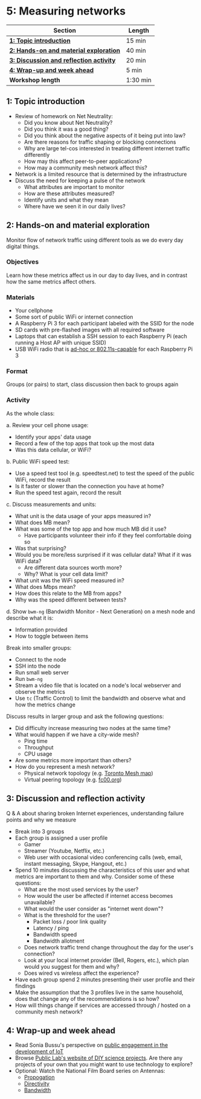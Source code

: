 # 5: Measuring networks

| **Section**                                                                        | **Length** |
|------------------------------------------------------------------------------------|------------|
| [**1: Topic introduction**](#1-topic-introduction)                                 | 15 min     |
| [**2: Hands-on and material exploration**](#2-hands-on-and-material-exploration)   | 40 min     |
| [**3: Discussion and reflection activity**](#3-discussion-and-reflection-activity) | 20 min     |
| [**4: Wrap-up and week ahead**](#4-wrap-up-and-week-ahead)                         | 5 min      |
| **Workshop length**                                                                | 1:30 min   |

## 1: Topic introduction

- Review of homework on Net Neutrality:
  - Did you know about Net Neutrality?
  - Did you think it was a good thing?
  - Did you think about the negative aspects of it being put into law?
  - Are there reasons for traffic shaping or blocking connections
  - Why are large tel-cos interested in treating different internet traffic differently
  - How may this affect peer-to-peer applications?
  - How may a community mesh network affect this?
- Network is a limited resource that is determined by the infrastructure
- Discuss the need for keeping a pulse of the network
  - What attributes are important to monitor
  - How are these attributes measured?
  - Identify units and what they mean
  - Where have we seen it in our daily lives?

## 2: Hands-on and material exploration

Monitor flow of network traffic using different tools as we do every day digital things.

### Objectives

Learn how these metrics affect us in our day to day lives, and in contrast how the same metrics affect others.

### Materials

- Your cellphone
- Some sort of public WiFi or internet connection
- A Raspberry Pi 3 for each participant labeled with the SSID for the node
- SD cards with pre-flashed images with all required software
- Laptops that can establish a SSH session to each Raspberry Pi (each running a Host AP with unique SSID)
- USB WiFi radio that is [ad-hoc or 802.11s-capable](https://github.com/phillymesh/802.11s-adapters) for each Raspberry Pi 3

### Format

Groups (or pairs) to start, class discussion then back to groups again

### Activity

As the whole class:

a. Review your cell phone usage:
  - Identify your apps' data usage
  - Record a few of the top apps that took up the most data
  - Was this data cellular, or WiFi?

b. Public WiFi speed test:
  - Use a speed test tool (e.g. speedtest.net) to test the speed of the public WiFi, record the result
  - Is it faster or slower than the connection you have at home? 
  - Run the speed test again, record the result
  
c. Discuss measurements and units:
  - What unit is the data usage of your apps measured in?
  - What does MB mean?
  - What was some of the top app and how much MB did it use? 
    - Have participants volunteer their info if they feel comfortable doing so
  - Was that surprising?
  - Would you be more/less surprised if it was cellular data? What if it was WiFi data? 
    - Are different data sources worth more?
    - Why? What is your cell data limit?
  - What unit was the WiFi speed measured in?
  - What does Mbps mean?
  - How does this relate to the MB from apps?
  - Why was the speed different between tests?
  
d. Show `bwm-ng` (Bandwidth Monitor - Next Generation) on a mesh node and describe what it is:
  - Information provided
  - How to toggle between items
  
Break into smaller groups:

- Connect to the node
- SSH into the node
- Run small web server
- Run `bwm-ng`
- Stream a video file that is located on a node's local webserver and observe the metrics
- Use `tc` (Traffic Control) to limit the bandwidth and observe what and how the metrics change

Discuss results in larger group and ask the following questions:

- Did difficulty increase measuring two nodes at the same time?
- What would happen if we have a city-wide mesh?
  - Ping time
  - Throughput
  - CPU usage
- Are some metrics more important than others?
- How do you represent a mesh network?
  - Physical network topology (e.g. [Toronto Mesh map](https://tomesh.net/map/))
  - Virtual peering topology (e.g. [fc00.org](https://www.fc00.org/))

## 3: Discussion and reflection activity

Q & A about sharing broken Internet experiences, understanding failure points and why we measure

  - Break into 3 groups
  - Each group is assigned a user profile
    - Gamer
    - Streamer (Youtube, Netflix, etc.)
    - Web user with occasional video conferencing calls (web, email, instant messaging, Skype, Hangout, etc.)
  - Spend 10 minutes discussing the characteristics of this user and what metrics are important to them and why. Consider some of these questions:
    - What are the most used services by the user?
    - How would the user be affected if internet access becomes unavailable?
    - What would the user consider as "internet went down"?
    - What is the threshold for the user?
      - Packet loss / poor link quality
      - Latency / ping
      - Bandwidth speed
      - Bandwidth allotment
    - Does network traffic trend change throughout the day for the user's connection?
    - Look at your local internet provider (Bell, Rogers, etc.), which plan would you suggest for them and why?
    - Does wired vs wireless affect the experience?
  - Have each group spend 2 minutes presenting their user profile and their findings
  - Make the assumption that the 3 profiles live in the same household, does that change any of the recommendations is so how?
  - How will things change if services are accessed through / hosted on a community mesh network?

## 4: Wrap-up and week ahead

- Read Sonia Bussu's perspective on [public engagement in the development of IoT](http://blogs.lse.ac.uk/usappblog/2014/12/13/public-engagement-on-the-internet-of-things-is-essential-if-we-are-to-put-societal-values-at-the-centre-of-technological-developments/)
- Browse [Public Lab's website of DIY science projects](https://publiclab.org/methods). Are there any projects of your own that you might want to use technology to explore?
- Optional: Watch the National Film Board series on Antennas:
  - [Propogation](https://www.youtube.com/watch?v=7bDyA5t1ldU)
  - [Directivity](https://www.youtube.com/watch?v=md7GjQQ2YA0&)
  - [Bandwidth](https://www.youtube.com/watch?v=9iV_YICgifA&)
